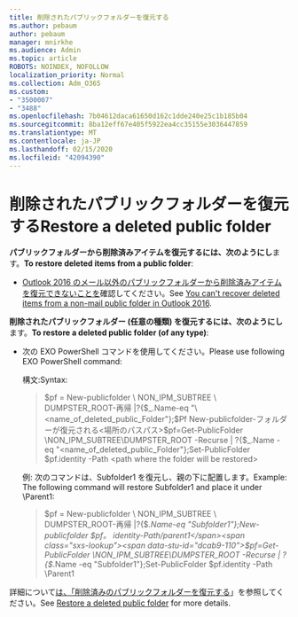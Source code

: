 ```yaml
---
title: 削除されたパブリックフォルダーを復元する
ms.author: pebaum
author: pebaum
manager: mnirkhe
ms.audience: Admin
ms.topic: article
ROBOTS: NOINDEX, NOFOLLOW
localization_priority: Normal
ms.collection: Adm_O365
ms.custom:
- "3500007"
- "3488"
ms.openlocfilehash: 7b04612daca61650d162c1dde240e25c1b185b04
ms.sourcegitcommit: 8ba12eff67e405f5922ea4cc35155e3036447859
ms.translationtype: MT
ms.contentlocale: ja-JP
ms.lasthandoff: 02/15/2020
ms.locfileid: "42094390"
---
```

# <a name="restore-a-deleted-public-folder"></a><span data-ttu-id="dcab9-102">削除されたパブリックフォルダーを復元する</span><span class="sxs-lookup"><span data-stu-id="dcab9-102">Restore a deleted public folder</span></span>

<span data-ttu-id="dcab9-103">**パブリックフォルダーから削除済みアイテムを復元するには、次のようにし**ます。</span><span class="sxs-lookup"><span data-stu-id="dcab9-103">**To restore deleted items from a public folder**:</span></span>

- <span data-ttu-id="dcab9-104">[Outlook 2016 のメール以外のパブリックフォルダーから削除済みアイテムを復元できないことを](https://aka.ms/pfrec)確認してください。</span><span class="sxs-lookup"><span data-stu-id="dcab9-104">See [You can't recover deleted items from a non-mail public folder in Outlook 2016](https://aka.ms/pfrec).</span></span>
 
<span data-ttu-id="dcab9-105">**削除されたパブリックフォルダー (任意の種類) を復元するには、次のようにし**ます。</span><span class="sxs-lookup"><span data-stu-id="dcab9-105">**To restore a deleted public folder (of any type)**:</span></span> 

- <span data-ttu-id="dcab9-106">次の EXO PowerShell コマンドを使用してください。</span><span class="sxs-lookup"><span data-stu-id="dcab9-106">Please use following EXO PowerShell command:</span></span>

    <span data-ttu-id="dcab9-107">構文:</span><span class="sxs-lookup"><span data-stu-id="dcab9-107">Syntax:</span></span>

    ><span data-ttu-id="dcab9-108">$pf = New-publicfolder \ NON_IPM_SUBTREE \ DUMPSTER_ROOT-再帰 |?{$_.Name-eq "\<name_of_deleted_public_Folder"};$Pf New-publicfolder-フォルダーが復元される\<場所のパスパス></span><span class="sxs-lookup"><span data-stu-id="dcab9-108">$pf=Get-PublicFolder \NON_IPM_SUBTREE\DUMPSTER_ROOT -Recurse  | ?{$_.Name -eq "\<name_of_deleted_public_Folder"};Set-PublicFolder $pf.identity -Path \<path where the folder will be restored></span></span>

    <span data-ttu-id="dcab9-109">例: 次のコマンドは、Subfolder1 を復元し、親の下に配置します。</span><span class="sxs-lookup"><span data-stu-id="dcab9-109">Example: The following command will restore Subfolder1 and place it under \Parent1:</span></span>

    ><span data-ttu-id="dcab9-110">$pf = New-publicfolder \ NON_IPM_SUBTREE \ DUMPSTER_ROOT-再帰 |?{$_.Name-eq "Subfolder1"};New-publicfolder $pf。 identity-Path/parent1</span><span class="sxs-lookup"><span data-stu-id="dcab9-110">$pf=Get-PublicFolder \NON_IPM_SUBTREE\DUMPSTER_ROOT -Recurse | ?{$_.Name -eq "Subfolder1"};Set-PublicFolder $pf.identity -Path \Parent1</span></span>

<span data-ttu-id="dcab9-111">詳細について[は、「削除済みのパブリックフォルダーを復元する](https://docs.microsoft.com/exchange/collaboration-exo/public-folders/restore-deleted-public-folder)」を参照してください。</span><span class="sxs-lookup"><span data-stu-id="dcab9-111">See [Restore a deleted public folder](https://docs.microsoft.com/exchange/collaboration-exo/public-folders/restore-deleted-public-folder) for more details.</span></span>
